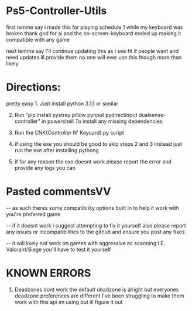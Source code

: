 # Ps5-Controller-Utils

first lemme say i made this for playing schedule 1 while my keyboard was broken thank god for ai and the on-screen-keyboard ended up making it compatible with any game

next lemme say I'll continue updating this as I see fit if people want and need updates ill provide them no one will ever use this though more than likely

# Directions:
pretty easy 1. Just install python 3.13 or similar

2. Run "pip install pystray pillow pynput pydirectinput dualsense-controller" in powershell To install any missing dependencies

3. Run the CNK(Controller N' Keyoard).py script

4. if using the exe you should be good to skip steps 2 and 3 instead just run the exe after installing pythong

5. if for any reason the exe doesnt work please report the error and provide any logs you can

# Pasted commentsVV
-- as such theres some compatibility options built in to help it work with you're preferred game 

-- if it doesnt work i suggest attempting to fix it yourself also please report any issues or incompatibilities to the github and ensure you post any fixes

-- it will likely not work on games with aggressive ac scanning I.E. Valorant/Siege you'll have to test it yourself


# KNOWN ERRORS
1. Deadzones dont work the default deadzone is alright but everyones deadzone preferences are different I've been struggling to make them work with this api im using but ill figure it out
